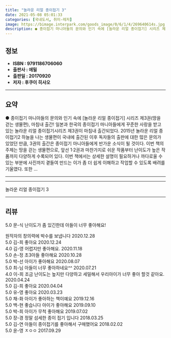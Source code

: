 ```yaml
---
title: "놀라운 리얼 종이접기 3"
date: 2021-05-08 05:01:33
categories: [국내도서, 취미-레저]
image: https://bimage.interpark.com/goods_image/0/6/1/4/269640614s.jpg
description: ● 종이접기 마니아들의 문의와 인기 속에 [놀라운 리얼 종이접기] 시리즈 제3권(땅을 걷는 생물편), 마침내 출간! 일본과 한국의 종이접기 마니아들에게 꾸준한 사랑을 받고 있는 놀라운 리얼 종이접기시리즈 제3권이 마침내 출간되었다. 2015년 놀라운 리얼 종이접기2 하늘을 나는 생물
---
```


## **정보**

- **ISBN : 9791186706060**
- **출판사 : 에밀**
- **출판일 : 20170920**
- **저자 : 후쿠이 히사오**

------



## **요약**

●  종이접기 마니아들의 문의와 인기 속에 [놀라운 리얼 종이접기] 시리즈 제3권(땅을 걷는 생물편), 마침내 출간! 일본과 한국의 종이접기 마니아들에게 꾸준한 사랑을 받고 있는 놀라운 리얼 종이접기시리즈 제3권이 마침내 출간되었다. 2015년 놀라운 리얼 종이접기2  하늘을 나는 생물편이 국내에 출간된 이후 독자들의 출판에 대한 많은 문의가 있었던 만큼, 3권의 출간은 종이접기 마니아들에게 반가운 소식이 될 것이다. 이번 책의 주제는 땅을 걷는 생물편으로, 앞선 1·2권과 마찬가지로 쉬운 작품부터 난이도가 높은 작품까지 다양하게 수록되어 있다. 이번 책에서는 상세한 설명이 필요하거나 까다로울 수 있는 부분에 사진까지 곁들여 만드는 이가 좀 더 쉽게 이해하고 작업할 수 있도록 배려를 기울였다. 또한 ...

------



------


놀라운 리얼 종이접기 3 

------


## **리뷰** 

5.0 문-식 난이도가 좀 있긴한데 아들이 너무 좋아해요!

원작자의 창의력에 박수를 보냅니다 2020.12.28 <br/>5.0 김-희 좋아요 2020.12.24 <br/>4.0 김-영 어렵지만 좋아해요. 2020.11.18 <br/>5.0 손-정 초3아들 좋아해요 2020.10.28 <br/>5.0 박-선 아이가 좋아해요 2020.08.07 <br/>5.0 최-님 아들이 너무 좋아하네요^^ 2020.07.21 <br/>4.0 이-희 조금 난이도는 높지만 다양하고 세밀해서 우리아이가 너무 좋아 할것 같아요. 2020.04.24 <br/>5.0 김-희 좋아요 2020.04.04 <br/>5.0 유-영 좋아요 2020.03.23 <br/>5.0 채-화 아이가 좋아하는 책이예요 2019.12.16 <br/>5.0 백-현 좋습니다 아이가 좋아해요 2019.09.10 <br/>5.0 박-희 아이가 무척 좋아해요 2019.07.02 <br/>5.0 장-경 정말 섬세한 종이 접기 입니다 2018.03.25 <br/>5.0 김-연 아들이 종이접기를 좋아해서 구매했어요  2018.02.02 <br/>5.0 윤-영 ㅈㅇㅇ 2017.09.29 <br/>